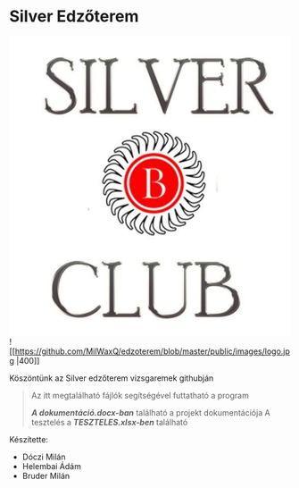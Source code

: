 # Silver Edzőterem
![logo](https://github.com/MilWaxQ/edzoterem/blob/master/public/images/logo.jpg)
![[https://github.com/MilWaxQ/edzoterem/blob/master/public/images/logo.jpg |400]]

Köszöntünk az Silver edzőterem vizsgaremek githubján
> Az itt megtalálható fájlók segítségével futtatható a program
>
> ***A dokumentáció.docx-ban*** található a projekt dokumentációja
> A tesztelés a ***TESZTELES.xlsx-ben*** található

Készítette: 
- Dóczi Milán 
- Helembai Ádám 
- Bruder Milán
              
